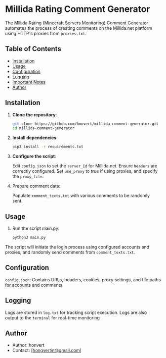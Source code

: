 # Millida Rating Comment Generator

The Millida Rating (Minecraft Servers Monitoring) Comment Generator automates the process of creating comments on the Millida.net platform using HTTP's proxies from `proxies.txt`.

## Table of Contents

- [Installation](#installation)
- [Usage](#usage)
- [Configuration](#configuration)
- [Logging](#logging)
- [Important Notes](#important-notes)
- [Author](#author)

## Installation

1. **Clone the repository**:
   ```bash
   git clone https://github.com/honvert/millida-comment-generator.git
   cd millida-comment-generator
   ```
2. **Install dependencies**:
   ```bash
   pip3 install -r requirements.txt
   ```
3. **Configure the script**:
   
   Edit `config.json` to set the `server_Id` for Millida.net.
   Ensure `headers` are correctly configured.
   Set `use_proxy` to true if using proxies, and specify the `proxy_file`.

4. Prepare comment data:
   
   Populate `comment_texts.txt` with various comments to be randomly sent.

## Usage
1. Run the script main.py:

   ```bash
   python3 main.py
   ```

  The script will initiate the login process using configured accounts and proxies, and randomly send comments from `comment_texts.txt`.

## Configuration
  `config.json`: Contains URLs, headers, cookies, proxy settings, and file paths for accounts and comments.

## Logging
  Logs are stored in `log.txt` for tracking script execution.
  Logs are also output to the `terminal` for real-time monitoring

## Author
  - Author: honvert
  - Contact: [hongvertin@gmail.com]
